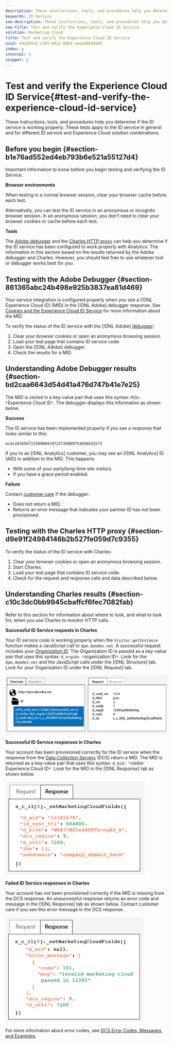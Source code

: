 ```yaml
---
description: These instructions, tools, and procedures help you determine if the ID service is working properly. These tests apply to the ID service in general and for different ID service and Experience Cloud solution combinations.
keywords: ID Service
seo-description: These instructions, tools, and procedures help you determine if the ID service is working properly. These tests apply to the ID service in general and for different ID service and Experience Cloud solution combinations.
seo-title: Test and verify the Experience Cloud ID Service
solution: Marketing Cloud
title: Test and verify the Experience Cloud ID Service
uuid: 442de9c3-c265-4412-89bd-aeaa286ddad6
index: y
internal: n
snippet: y
---
```


# Test and verify the Experience Cloud ID Service{#test-and-verify-the-experience-cloud-id-service}

These instructions, tools, and procedures help you determine if the ID service is working properly. These tests apply to the ID service in general and for different ID service and Experience Cloud solution combinations.

## Before you begin {#section-b1e76ad552ed4eb793b6e521a55127d4}

Important information to know before you begin testing and verifying the ID Service.

**Browser environments**

When testing in a normal browser session, clear your browser cache before each test.

Alternatively, you can test the ID service in an anonymous or incognito browser session. In an anonymous session, you don't need to clear your browser cookies or cache before each test.

**Tools**

The [Adobe debugger](https://marketing.adobe.com/resources/help/en_US/sc/implement/debugger.html) and the [Charles HTTP proxy](https://www.charlesproxy.com/) can help you determine if the ID service has been configured to work properly with Analytics. The information in this section based on the results returned by the Adobe debugger and Charles. However, you should feel free to use whatever tool or debugger works best for you.

## Testing with the Adobe Debugger {#section-861365abc24b498e925b3837ea81d469}

Your service integration is configured properly when you see a [!DNL Experience Cloud ID] (MID) in the [!DNL Adobe] debugger response. See [Cookies and the Experience Cloud ID Service](../mcvid-introduction/mcvid-cookies.md) for more information about the MID.

To verify the status of the ID service with the [!DNL Adobe] [debugger](https://marketing.adobe.com/resources/help/en_US/sc/implement/debugger.html):

1. Clear your browser cookies or open an anonymous browsing session. 
1. Load your test page that contains ID service code. 
1. Open the [!DNL Adobe] debugger. 
1. Check the results for a MID.

## Understanding Adobe Debugger results {#section-bd2caa6643d54d41a476d747b41e7e25}

The MID is stored in a key-value pair that uses this syntax: `MID= *`Experience Cloud ID`*`. The debugger displays this information as shown below.

**Success**

The ID service has been implemented properly if you see a response that looks similar to this:

```
mid=20265673158980419722735089753036633573
```

If you're an [!DNL Analytics] customer, you may see an [!DNL Analytics] ID (AID) in addition to the MID. This happens:

* With some of your early/long-time site visitors. 
* If you have a grace period enabled.

**Failure**

Contact [customer care](https://helpx.adobe.com/marketing-cloud/contact-support.html) if the debugger:

* Does not return a MID. 
* Returns an error message that indicates your partner ID has not been provisioned.

## Testing with the Charles HTTP proxy {#section-d9e91f24984146b2b527fe059d7c9355}

To verify the status of the ID service with Charles:

1. Clear your browser cookies or open an anonymous browsing session. 
1. Start Charles. 
1. Load your test page that contains ID service code. 
1. Check for the request and response calls and data described below.

## Understanding Charles results {#section-c10c3dc0bb9945cbaffcf6fec7082fab}

Refer to this section for information about where to look, and what to look for, when you use Charles to monitor HTTP calls.

**Successful ID Service requests in Charles**

Your ID service code is working properly when the `Visitor.getInstance` function makes a JavaScript call to `dpm.demdex.net`. A successful request includes your [Organization ID](../mcvid-reference/mcvid-requirements.md#section-a02f537129a64ffbb690d5738d360c26). The Organization ID is passed as a key-value pair that uses this syntax: `d_orgid= *`organization ID`*`. Look for the `dpm.demdex.net` and the JavaScript calls under the [!DNL Structure] tab. Look for your Organization ID under the [!DNL Request] tab.

![](assets/charles_request.png)

**Successful ID Service responses in Charles**

Your account has been provisioned correctly for the ID service when the response from the [Data Collection Servers](https://marketing.adobe.com/resources/help/en_US/aam/c_compcollect.html) (DCS) return a MID. The MID is returned as a key-value pair that uses this syntax: `d_mid: *`visitor Experience Cloud ID`*`. Look for the MID in the [!DNL Response] tab as shown below.

![](assets/charles_response_success.png)

**Failed ID Service responses in Charles**

Your account has not been provisioned correctly if the MID is missing from the DCS response. An unsuccessful response returns an error code and message in the [!DNL Response] tab as shown below. Contact customer care if you see this error message in the DCS response.

![](assets/charles_response_unsuccessful.png)

For more information about error codes, see [DCS Error Codes, Messages, and Examples](https://marketing.adobe.com/resources/help/en_US/aam/dcs_error_codes.html). 
